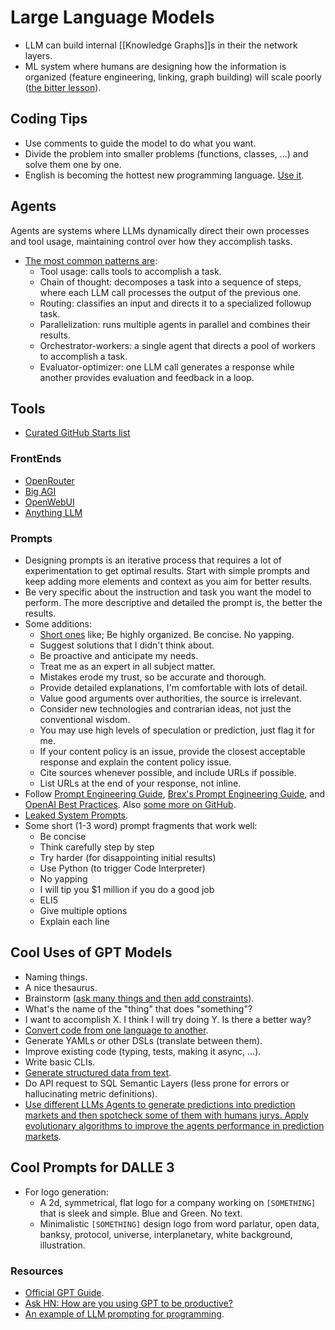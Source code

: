 # Large Language Models

- LLM can build internal [[Knowledge Graphs]]s in their the network layers.
- ML system where humans are designing how the information is organized (feature engineering, linking, graph building) will scale poorly ([the bitter lesson](http://www.incompleteideas.net/IncIdeas/BitterLesson.html)).

## Coding Tips

- Use comments to guide the model to do what you want.
- Divide the problem into smaller problems (functions, classes, ...) and solve them one by one.
- English is becoming the hottest new programming language. [Use it](https://addyo.substack.com/p/the-70-problem-hard-truths-about).

## Agents

Agents are systems where LLMs dynamically direct their own processes and tool usage, maintaining control over how they accomplish tasks.

- [The most common patterns are](https://www.anthropic.com/research/building-effective-agents):
  - Tool usage: calls tools to accomplish a task.
  - Chain of thought: decomposes a task into a sequence of steps, where each LLM call processes the output of the previous one.
  - Routing: classifies an input and directs it to a specialized followup task.
  - Parallelization: runs multiple agents in parallel and combines their results.
  - Orchestrator-workers: a single agent that directs a pool of workers to accomplish a task.
  - Evaluator-optimizer: one LLM call generates a response while another provides evaluation and feedback in a loop.

## Tools

- [Curated GitHub Starts list](https://github.com/stars/davidgasquez/lists/robot-llms)

### FrontEnds

- [OpenRouter](https://openrouter.ai/)
- [Big AGI](https://get.big-agi.com/)
- [OpenWebUI](https://openwebui.com/)
- [Anything LLM](https://github.com/Mintplex-Labs/anything-llm)

### Prompts

- Designing prompts is an iterative process that requires a lot of experimentation to get optimal results. Start with simple prompts and keep adding more elements and context as you aim for better results.
- Be very specific about the instruction and task you want the model to perform. The more descriptive and detailed the prompt is, the better the results.
- Some additions:
  - [Short ones](https://x.com/simonw/status/1799577621363364224) like; Be highly organized. Be concise. No yapping.
  - Suggest solutions that I didn't think about.
  - Be proactive and anticipate my needs.
  - Treat me as an expert in all subject matter.
  - Mistakes erode my trust, so be accurate and thorough.
  - Provide detailed explanations, I'm comfortable with lots of detail.
  - Value good arguments over authorities, the source is irrelevant.
  - Consider new technologies and contrarian ideas, not just the conventional wisdom.
  - You may use high levels of speculation or prediction, just flag it for me.
  - If your content policy is an issue, provide the closest acceptable response and explain the content policy issue.
  - Cite sources whenever possible, and include URLs if possible.
  - List URLs at the end of your response, not inline.
- Follow [Prompt Engineering Guide](https://www.promptingguide.ai/), [Brex's Prompt Engineering Guide](https://github.com/brexhq/prompt-engineering), and [OpenAI Best Practices](https://help.openai.com/en/articles/6654000-best-practices-for-prompt-engineering-with-openai-api). Also [some more on GitHub](https://github.com/PickleBoxer/dev-chatgpt-prompts).
- [Leaked System Prompts](https://matt-rickard.com/a-list-of-leaked-system-prompts).
- Some short (1-3 word) prompt fragments that work well:
  - Be concise
  - Think carefully step by step
  - Try harder (for disappointing initial results)
  - Use Python (to trigger Code Interpreter)
  - No yapping
  - I will tip you $1 million if you do a good job
  - ELI5
  - Give multiple options
  - Explain each line

## Cool Uses of GPT Models

- Naming things.
- A nice thesaurus.
- Brainstorm ([ask many things and then add constraints](https://twitter.com/emollick/status/1633941391121215490)).
- What's the name of the "thing" that does "something"?
- I want to accomplish X. I think I will try doing Y. Is there a better way?
- [Convert code from one language to another](https://twitter.com/sualehasif996/status/1635755267739598848).
- Generate YAMLs or other DSLs (translate between them).
- Improve existing code (typing, tests, making it async, ...).
- Write basic CLIs.
- [Generate structured data from text](https://thecaglereport.com/2023/03/16/nine-chatgpt-tricks-for-knowledge-graph-workers/).
- Do API request to SQL Semantic Layers (less prone for errors or hallucinating metric definitions).
- [Use different LLMs Agents to generate predictions into prediction markets and then spotcheck some of them with humans jurys. Apply evolutionary algorithms to improve the agents performance in prediction markets](https://youtu.be/b81LXpCqunk?t=2677).

## Cool Prompts for DALLE 3

- For logo generation:
  - A 2d, symmetrical, flat logo for a company working on `[SOMETHING]` that is sleek and simple. Blue and Green. No text.
  - Minimalistic `[SOMETHING]` design logo from word parlatur, open data, banksy, protocol, universe, interplanetary, white background, illustration.

### Resources

- [Official GPT Guide](https://platform.openai.com/docs/guides/gpt-best-practices).
- [Ask HN: How are you using GPT to be productive?](https://news.ycombinator.com/item?id=35299071&p=2)
- [An example of LLM prompting for programming](https://martinfowler.com/articles/2023-chatgpt-xu-hao.html).
